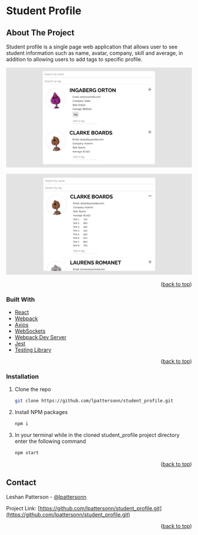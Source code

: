 # Student Profile

## About The Project

Student profile is a single page web application that allows user to see student information such as name, avatar, company, skill and average, in addition to allowing users to add tags to specific profile.

![app home page](https://github.com/lpattersonn/student_profile/blob/master/public/home.png?raw=true)

![app with student grades](https://github.com/lpattersonn/student_profile/blob/master/public/grades.png?raw=true)

<p align="right">(<a href="#top">back to top</a>)</p>

### Built With

- [React](https://reactjs.org/)
- [Webpack](https://reactjs.org/)
- [Axios](https://reactjs.org/)
- [WebSockets](https://reactjs.org/)
- [Webpack Dev Server](https://reactjs.org/)
- [Jest](https://reactjs.org/)
- [Testing Library](https://reactjs.org/)

<p align="right">(<a href="#top">back to top</a>)</p>

<!-- GETTING STARTED -->

### Installation

1. Clone the repo
   ```sh
   git clone https://github.com/lpattersonn/student_profile.git
   ```
2. Install NPM packages
   ```sh
   npm i
   ```
3. In your terminal while in the cloned student_profile project directory enter the following command
   ```sh
   npm start
   ```
      <p align="right">(<a href="#top">back to top</a>)</p>
      <!-- ROADMAP -->
      <!-- CONTRIBUTING -->
   <!-- CONTACT -->

## Contact

Leshan Patterson - [@lpattersonn](https://ca.linkedin.com/in/lpattersonn)

Project Link: [https://github.com/lpattersonn/student_profile.git](https://github.com/lpattersonn/student_profile.git)

<p align="right">(<a href="#top">back to top</a>)</p>

<!-- ACKNOWLEDGMENTS -->
